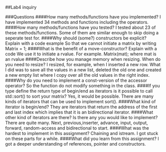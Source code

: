 ##Lab4 inquiry

###Questions
####How many methods/functions have you implemented?
I have implemented 34 methods and functions including the operators.
####How many methods/functions have you tested?
I tested about 23 of these methods/functions. Some of them are similar enough to skip doing a seperate test for.
####Why should (some?) constructors be explicit? Explain with a code example
So that we cannot initiate a matrix by writing
Matrix<int> = 1;
####What is the benefit of a move-constructor? Explain with a code
We use it to initiate a rvalue. For example.
Matrix(mat); where mat is an rvalue 
####Describe how you manage memory when resizing. When do you need to resize?
I resized, for example, when I inserted a new row. What I did was to save all the values in a new list, deleted the old one and created a new empty list where I copy over all the old values in the right index.
####Why do you need to implement a const-version of the accessor operator?
So the function do not modify something in the class.
####If you type define the return type of begin/end as iterators is it possible to call std::sort() to sort your matrix?
Yes, it would be possible. There are many kinds of iterators that can be used to implement sort().
####What kind of iterator is begin/end?
They are iterators that return the address of the first and last index which implies that it is an bidirectional iterator.
####What other kind of iterators are there? Is there any you would like to implement?
There are quite many. Next, previous,inserter, advance, input, output, forward, random-access and bidirectional to start.
####What was the hardest to implement in this assignment?
Chaining and istream. I got stuck on these parts for a while.
####What did you learn from this assignment?
I got a deeper understanding of references, pointer and constructors.
